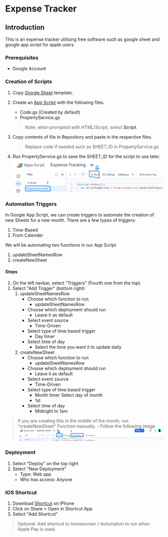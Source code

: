 # Expense Tracker

## Introduction

This is an expense tracker utilising free software such as google sheet and google app script for apple users

### Prerequisites

- Google Account

### Creation of Scripts

1. Copy [Google Sheet](https://docs.google.com/spreadsheets/d/1ubyK8wVEwTyb_m3H7Mx2PJsOFY4h2O8FcVruWHgczRc/edit?usp=sharing)  template.

2. Create an [App Script](https://script.google.com/home/projects/create) with the following files.
    - Code\.gs (Created by default)
    - PropertyService\.gs
    > Note: *when prompted with HTML/Script, select __Script__.*

3. Copy contents of file in Repository and paste in the respective files.
    > Replace code if needed such as SHEET_ID in PropertyService\.gs

4. Run PropertyService\.gs to save the SHEET_ID for the script to use later.
    ![alt text](image-1.png)

### Automation Triggers

In Google App Script, we can create triggers to automate the creation of new Sheets for a new month. There are a few types of triggers:
1. Time-Based
2. From Calender

We will be automating two functions in our App Script

1. updateSheetNamesRow
2. createNewSheet

#### Steps

1. On the left navbar, select "Triggers" (Fourth one from the top).
2. Select "Add Trigger" (bottom right)
    1. updateSheetNamesRow
        - Choose which function to run
            - updateSheetNamesRow
        - Choose which deployment should run
            - Leave it as default
        - Select event source
            - Time-Driven
        - Select type of time based trigger
            - Day timer
        - Select time of day
            - Select the time you want it to update daily
    2. createNewSheet
        - Choose which function to run
            - updateSheetNamesRow
        - Choose which deployment should run
            - Leave it as default
        - Select event source
            - Time-Driven
        - Select type of time based trigger
            - Month timer
        Select day of month
            - 1st
        - Select time of day
            - Midnight to 1am

> If you are creating this in the middle of the month, run "createNewSheet" Function manually.
    - Follow the following image ![alt text](image.png)

### Deployment

1. Select "Deploy" on the top right
2. Select "New Deployment"
    - Type: Web app
    - Who has access: Anyone

### IOS Shortcut

1. Download [Shortcut]("ExpenseTracker.shortcut") on IPhone
2. Click on Share > Open in Shortcut App
3. Select "Add Shortcut"

> Optional: Add shortcut to homescreen / Automation to run when Apple Pay is used.
